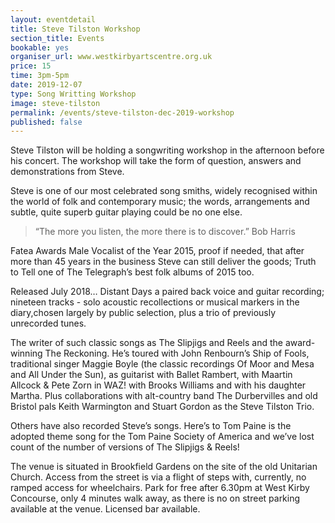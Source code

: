 ```yaml
---
layout: eventdetail
title: Steve Tilston Workshop
section_title: Events
bookable: yes
organiser_url: www.westkirbyartscentre.org.uk
price: 15
time: 3pm-5pm
date: 2019-12-07
type: Song Writting Workshop
image: steve-tilston
permalink: /events/steve-tilston-dec-2019-workshop
published: false
---
```

Steve Tilston will be holding a songwriting workshop in the afternoon before his concert. The workshop will take the form of question, answers and demonstrations from Steve.

Steve is one of our most celebrated song smiths, widely recognised within the world of folk
and contemporary music; the words, arrangements and subtle, quite superb guitar playing
could be no one else.

> “The more you listen, the more there is to discover.” Bob Harris

Fatea Awards Male Vocalist of the Year 2015, proof if needed, that after more than 45 years
in the business Steve can still deliver the goods; Truth to Tell one of The Telegraph’s
best folk albums of 2015 too.

Released July 2018… Distant Days a paired back voice and guitar recording; nineteen tracks - solo acoustic recollections or musical markers in the diary,chosen largely by public selection, plus a trio of previously unrecorded tunes.

The writer of such classic songs as The Slipjigs and Reels and the award-winning
The Reckoning. He’s toured with John Renbourn’s Ship of Fools, traditional singer Maggie
Boyle (the classic recordings Of Moor and Mesa and All Under the Sun), as guitarist with
Ballet Rambert, with Maartin Allcock & Pete Zorn in WAZ! with Brooks Williams and with his
daughter Martha. Plus collaborations with alt-country band The Durbervilles and old Bristol
pals Keith Warmington and Stuart Gordon as the Steve Tilston Trio.

Others have also recorded Steve’s songs. Here’s to Tom Paine is the adopted theme song for
the Tom Paine Society of America and we’ve lost count of the number of versions of
The Slipjigs & Reels!

The venue is situated in Brookfield Gardens on the site of the old Unitarian Church. Access from the street is via a flight of steps with, currently, no ramped access for wheelchairs. Park for free after 6.30pm at West Kirby Concourse, only 4 minutes walk away, as there is no on street parking available at the venue. Licensed bar available.

